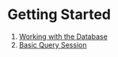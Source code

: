 # Getting Started

1. [Working with the Database](DatabaseUsage.md)
2. [Basic Query Session](BasicQuerySession.md)
